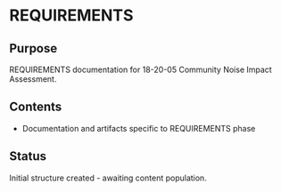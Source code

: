 # REQUIREMENTS

## Purpose
REQUIREMENTS documentation for 18-20-05 Community Noise Impact Assessment.

## Contents
- Documentation and artifacts specific to REQUIREMENTS phase

## Status
Initial structure created - awaiting content population.
